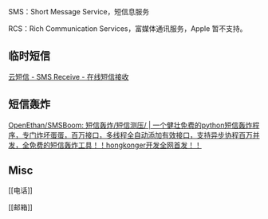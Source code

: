





SMS：Short Message Service，短信息服务

RCS：Rich Communication Services，富媒体通讯服务，Apple 暂不支持。



## 临时短信


[云短信 - SMS Receive - 在线短信接收](https://www.storytrain.info/)


## 短信轰炸


[OpenEthan/SMSBoom: 短信轰炸/短信测压/ | 一个健壮免费的python短信轰炸程序，专门炸坏蛋蛋，百万接口，多线程全自动添加有效接口，支持异步协程百万并发，全免费的短信轰炸工具！！hongkonger开发全网首发！！](https://github.com/OpenEthan/SMSBoom)



## Misc

[[电话]]

[[邮箱]]

